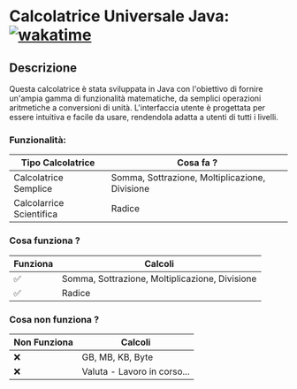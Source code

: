 # Calcolatrice Universale Java: [![wakatime](https://wakatime.com/badge/user/c87b4f82-d14c-4735-bf74-da24e9289afa/project/9300bc5f-7891-4e7a-9dfa-508457d7b54c.svg)](https://wakatime.com/badge/user/c87b4f82-d14c-4735-bf74-da24e9289afa/project/9300bc5f-7891-4e7a-9dfa-508457d7b54c)

## Descrizione
Questa calcolatrice è stata sviluppata in Java con l'obiettivo di fornire un'ampia gamma di funzionalità matematiche, da semplici operazioni aritmetiche a conversioni di unità. L'interfaccia utente è progettata per essere intuitiva e facile da usare, rendendola adatta a utenti di tutti i livelli.

### Funzionalità:
| Tipo Calcolatrice               | Cosa fa ?                                             |
|---------------------------------|-------------------------------------------------------|
|Calcolatrice Semplice            | Somma, Sottrazione, Moltiplicazione, Divisione        |
|Calcolarrice Scientifica         | Radice                                   |
### Cosa funziona ?
| Funziona              | Calcoli                                       |
|-----------------------|-----------------------------------------------|
| :white_check_mark: | Somma, Sottrazione, Moltiplicazione, Divisione   |
| :white_check_mark: | Radice                              |

### Cosa non funziona ?

| Non Funziona              | Calcoli                                               |
|---------------------------|-------------------------------------------------------|
| :x:                       | GB, MB, KB, Byte                                      |
| :x:                       | Valuta - Lavoro in corso...                           |
